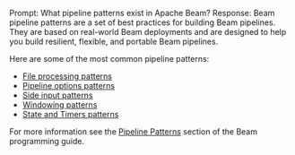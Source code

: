 Prompt:
What pipeline patterns exist in Apache Beam? 
Response:
Beam pipeline patterns are a set of best practices for building Beam pipelines. They are based on real-world Beam deployments and are designed to help you build resilient, flexible, and portable Beam pipelines.

Here are some of the most common pipeline patterns:
- [File processing patterns](https://beam.apache.org/documentation/patterns/file-processing/)
- [Pipeline options patterns](https://beam.apache.org/documentation/patterns/pipeline-options/)
- [Side input patterns](https://beam.apache.org/documentation/patterns/side-inputs/)
- [Windowing patterns](https://beam.apache.org/documentation/patterns/custom-windows/)
- [State and Timers patterns](https://beam.apache.org/documentation/patterns/grouping-elements-for-efficient-external-service-calls/)

For more information see the [Pipeline Patterns](https://beam.apache.org/documentation/patterns/overview/) section of the Beam programming guide.
